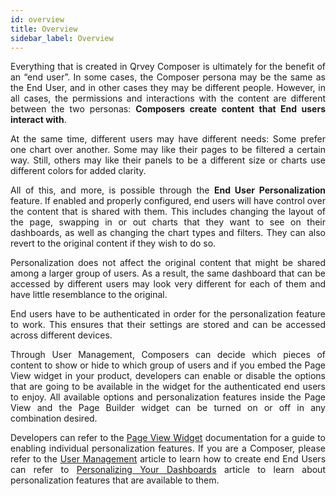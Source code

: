 ```yaml
---
id: overview
title: Overview
sidebar_label: Overview
---
```


<div style="text-align: justify">

Everything that is created in Qrvey Composer is ultimately for the benefit of an “end user”. In some cases, the Composer persona may be the same as the End User, and in other cases they may be different people. However, in all cases, the permissions and interactions with the content are different between the two personas: **Composers create content that End users interact with**.

At the same time, different users may have different needs: Some prefer one chart over another. Some may like their pages to be filtered a certain way. Still, others may like their panels to be a different size or charts use different colors for added clarity.

All of this, and more, is possible through the **End User Personalization** feature. If enabled and properly configured, end users will have control over the content that is shared with them. This includes changing the layout of the page, swapping in or out charts that they want to see on their dashboards, as well as changing the chart types and filters. They can also revert to the original content if they wish to do so.

Personalization does not affect the original content that might be shared among a larger group of users. As a result, the same dashboard that can be accessed by different users may look very different for each of them and have little resemblance to the original. 

End users have to be authenticated in order for the personalization feature to work. This ensures that their settings are stored and can be accessed across different devices.

Through User Management, Composers can decide which pieces of content to show or hide to which group of users and if you embed the Page View widget in your product, developers can enable or disable the options that are going to be available in the widget for the authenticated end users to enjoy. All available options and personalization features inside the Page View and the Page Builder widget can be turned on or off in any combination desired.

Developers can refer to the <a href="/docs/embedding/widgets/app-building/widget-page-view/">Page View Widget</a> documentation for a guide to enabling individual personalization features.
If you are a Composer, please refer to the <a href="/docs/ui-docs/builders/user-management/">User Management</a> article to learn how to create end End Users can refer to <a href="/docs/ui-docs/builders/eup-dashboards/">Personalizing Your Dashboards</a> article to learn about personalization features that are available to them.

